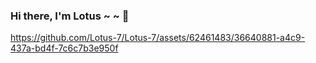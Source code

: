 ### Hi there, I'm Lotus ~ ~ 👋


https://github.com/Lotus-7/Lotus-7/assets/62461483/36640881-a4c9-437a-bd4f-7c6c7b3e950f
